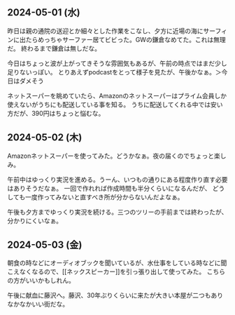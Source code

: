 ## 2024-05-01 (水)

昨日は親の通院の送迎とか細々とした作業をこなし、夕方に近場の海にサーフィンに出たらめっちゃサーファー居てビビった。GWの鎌倉なめてた。これは無理だ。
終わるまで鎌倉は無しだな。

今日はちょっと波が上がってきそうな雰囲気もあるが、午前の時点ではまだ少し足りないっぽい。
とりあえずpodcastをとって様子を見たが、午後かなぁ。＞今日はダメそう

ネットスーパーを眺めていたら、Amazonのネットスーパーはプライム会員しか使えないがうちにも配送している事を知る。
うちに配送してくれる中では安い方だが、390円はちょっと悩むな。

## 2024-05-02 (木)

Amazonネットスーパーを使ってみた。どうかなぁ。夜の届くのでちょっと楽しみ。

午前中はゆっくり実況を進める。うーん、いつもの通りにある程度作り直す必要はありそうだなぁ。
一回で作れれば作成時間も半分くらいになるんだが、
どうしても一度作ってみないと直すべき所が分からないんだよなぁ。

午後も夕方までゆっくり実況を続ける。三つのツリーの手前までは終わったが、分かりにくいなぁ。

## 2024-05-03 (金)

朝食の時などにオーディオブックを聞いているが、水仕事をしている時などに聞こえなくなるので、[[ネックスピーカー]]を引っ張り出して使ってみた。
こちらの方がいいかもしれん。

午後に献血に藤沢へ。藤沢、30年ぶりくらいに来たが大きい本屋が二つもありなかなかいい街だな。